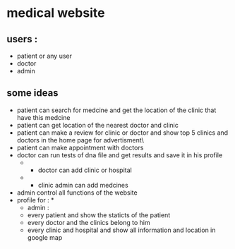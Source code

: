 # medical website

## users :
* patient or any user
* doctor
* admin
## some ideas
* patient can search for medcine and get the location of the clinic that have this medcine 
* patient can get location of the nearest doctor and clinic
* patient can make a review for clinic or doctor and show top 5 clinics and doctors in the home page for advertisment\
* patient can make appointment with doctors
* doctor can run tests of dna file and get results and save it in his profile
  * * doctor can add clinic or hospital 
  * * clinic admin can add medcines
* admin control all functions of the website
* profile for :
  *
  * admin :
  * every patient and show the staticts of the patient
  * every doctor and the clinics belong to him
  * every clinic and hospital and show all information and location in google map
 


 
 



